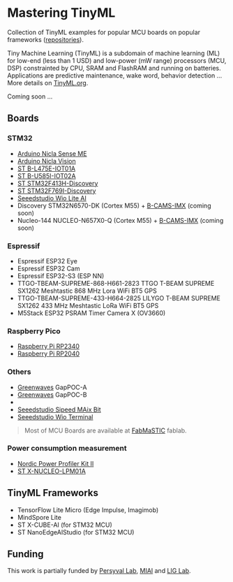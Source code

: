 # Mastering TinyML

Collection of TinyML examples for popular MCU boards on popular frameworks ([repositories](https://github.com/orgs/mastering-tinyml/repositories)).

Tiny Machine Learning (TinyML) is a subdomain of machine learning (ML) for low-end (less than 1 USD) and low-power (mW range) processors (MCU, DSP) constrainted by CPU, SRAM and FlashRAM and running on batteries. Applications are predictive maintenance, wake word, behavior detection ... More details on [TinyML.org](https://www.tinyml.org/about/).

Coming soon ...

## Boards

### STM32

* [Arduino Nicla Sense ME](https://store.arduino.cc/en-fr/products/nicla-sense-me)
* [Arduino Nicla Vision](https://store.arduino.cc/en-fr/products/nicla-vision)
* [ST B-L475E-IOT01A](https://www.st.com/en/evaluation-tools/b-l475e-iot01a.html)
* [ST B-U585I-IOT02A](https://estore.st.com/en/b-u585i-iot02a-cpn.html)
* [ST STM32F413H-Discovery](https://www.st.com/en/evaluation-tools/32f413hdiscovery.html)
* [ST STM32F769I-Discovery](https://www.st.com/en/evaluation-tools/32f769idiscovery.html)
* [Seeedstudio Wio Lite AI](https://www.seeedstudio.com/Wio-Lite-AI-p-5119.html)
* Discovery STM32N6570-DK (Cortex M55) + [B-CAMS-IMX](https://www.st.com/en/evaluation-tools/b-cams-imx.html) (coming soon)
* Nucleo-144 NUCLEO-N657X0-Q (Cortex M55) + [B-CAMS-IMX](https://www.st.com/en/evaluation-tools/b-cams-imx.html) (coming soon)

### Espressif

* Espressif ESP32 Eye
* Espressif ESP32 Cam
* Espressif ESP32-S3 (ESP NN)
* TTGO-TBEAM-SUPREME-868-H661-2823	TTGO T-BEAM SUPREME SX1262 Meshtastic 868 MHz Lora WiFi BT5 GPS
* TTGO-TBEAM-SUPREME-433-H664-2825	LILYGO T-BEAM SUPREME SX1262 433 MHz Meshtastic LoRa WiFi BT5 GPS
* M5Stack ESP32 PSRAM Timer Camera X (OV3660)

### Raspberry Pico

* [Raspberry Pi RP2340](https://www.raspberrypi.com/documentation/microcontrollers/silicon.html)
* [Raspberry Pi RP2040](https://www.raspberrypi.com/documentation/microcontrollers/silicon.html)

### Others
* [Greenwaves](https://greenwaves-technologies.com/) GapPOC-A 
* [Greenwaves](https://greenwaves-technologies.com/) GapPOC-B
* 
* [Seeedstudio Sipeed MAix Bit](https://www.seeedstudio.com/Sipeed-MAix-BiT-for-RISC-V-AI-IoT-p-2872.html)
* [Seeedstudio Wio Terminal](https://wiki.seeedstudio.com/Wio-Terminal-Getting-Started/)

> Most of MCU Boards are available at [FabMaSTIC](https://fabmastic.imag.fr/) fablab.

### Power consumption measurement

* [Nordic Power Profiler Kit II](https://github.com/CampusIoT/tutorial/tree/master/nrf-ppk2#readme)
* [ST X-NUCLEO-LPM01A](https://github.com/CampusIoT/tutorial/tree/master/x-nucleo-lpm01a)

## TinyML Frameworks
* TensorFlow Lite Micro (Edge Impulse, Imagimob)
* MindSpore Lite
* ST X-CUBE-AI (for STM32 MCU)
* ST NanoEdgeAIStudio (for STM32 MCU)

## Funding

This work is partially funded by [Persyval Lab](https://persyval-lab.org/), [MIAI](https://miai.univ-grenoble-alpes.fr/) and [LIG Lab](https://www.liglab.fr/).

